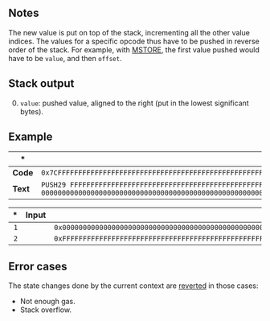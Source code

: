 ## Notes

The new value is put on top of the stack, incrementing all the other value indices. The values for a specific opcode thus have to be pushed in reverse order of the stack. For example, with [MSTORE](/#52), the first value pushed would have to be `value`, and then `offset`.

## Stack output

0. `value`: pushed value, aligned to the right (put in the lowest significant bytes).

## Example

| * | * |
|---|---|
| **Code** | `0x7CFFFFFFFFFFFFFFFFFFFFFFFFFFFFFFFFFFFFFFFFFFFFFFFFFFFFFFFFFF7C0000000000000000000000000000000000000000000000000000000000` |
| **Text** | `PUSH29 FFFFFFFFFFFFFFFFFFFFFFFFFFFFFFFFFFFFFFFFFFFFFFFFFFFFFFFFFF PUSH29 0000000000000000000000000000000000000000000000000000000000` |

| * | Input | Output |
|--:|------:|-------:|
| `1` | | `0x0000000000000000000000000000000000000000000000000000000000` |
| `2` | | `0xFFFFFFFFFFFFFFFFFFFFFFFFFFFFFFFFFFFFFFFFFFFFFFFFFFFFFFFFFF` |

## Error cases

The state changes done by the current context are [reverted](#FD) in those cases:
- Not enough gas.
- Stack overflow.

